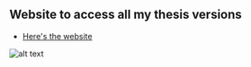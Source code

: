 ## Website to access all my thesis versions

* [Here's the website]([https://minusmagis.github.io/PhD_Thesis_Marti_Gibert_Roca/])

![alt text](https://github.com/learning-zone/website-templates/blob/master/assets/3-col-portfolio.png "3-col-portfolio.png")
